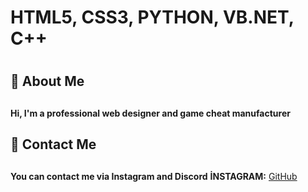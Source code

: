 # HTML5, CSS3, PYTHON, VB.NET, C++<h1> 
## 🤭 About Me <h2> 
__Hi, I'm a professional web designer and game cheat manufacturer__
  
  
## 📇 Contact Me <h2> 
  
  __You can contact me via Instagram and Discord__
  __İNSTAGRAM:__ [GitHub](http://instagram.com/tgasalih)






<!---
tgasalih/tgasalih is a ✨ special ✨ repository because its `README.md` (this file) appears on your GitHub profile.
You can click the Preview link to take a look at your changes.
--->
